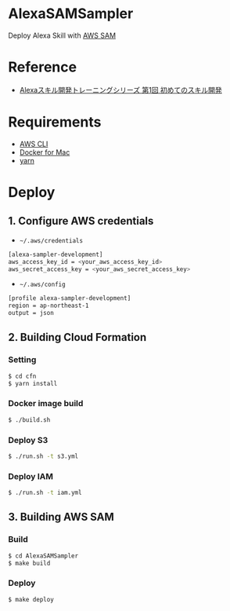 AlexaSAMSampler
=======

Deploy Alexa Skill with [AWS SAM](https://github.com/awslabs/serverless-application-model)

# Reference
- [Alexaスキル開発トレーニングシリーズ 第1回 初めてのスキル開発](https://developer.amazon.com/ja/blogs/alexa/post/6e716e5c-55b0-445b-b936-9cfac4712e7b/training-1)

# Requirements

- [AWS CLI](https://aws.amazon.com/cli/)
- [Docker for Mac](https://www.docker.com/docker-mac)
- [yarn](https://yarnpkg.com)

# Deploy

## 1. Configure AWS credentials

- `~/.aws/credentials`

```bash
[alexa-sampler-development]
aws_access_key_id = <your_aws_access_key_id>
aws_secret_access_key = <your_aws_secret_access_key>
```

- `~/.aws/config`

```bash
[profile alexa-sampler-development]
region = ap-northeast-1
output = json
```

## 2. Building Cloud Formation

### Setting

```bash
$ cd cfn
$ yarn install
```

### Docker image build

```bash
$ ./build.sh
```

### Deploy S3

```bash
$ ./run.sh -t s3.yml
```

### Deploy IAM

```bash
$ ./run.sh -t iam.yml
```

## 3. Building AWS SAM

### Build

```bash
$ cd AlexaSAMSampler
$ make build
```

### Deploy

```bash
$ make deploy
```